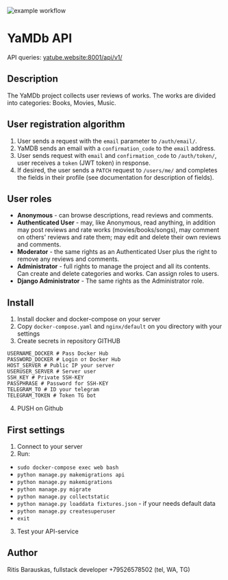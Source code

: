 ![example workflow](https://github.com/RitisBarauskas/yamdb_final/actions/workflows/yamdb_workflow.yaml/badge.svg)


# YaMDb API
API queries: [yatube.website:8001/api/v1/](http://yatube.website:8001/api/v1/)


## Description 
The YaMDb project collects user reviews of works.
The works are divided into categories: Books, Movies, Music.

## User registration algorithm

1. User sends a request with the `email` parameter to `/auth/email/`.
2. YaMDB sends an email with a `confirmation_code` to the `email` address.
3. User sends request with `email` and `confirmation_code` to `/auth/token/`, user receives a `token` (JWT token) in response.
4. If desired, the user sends a `PATCH` request to `/users/me/` and completes the fields in their profile (see documentation for description of fields).

## User roles

* **Anonymous** - can browse descriptions, read reviews and comments.
* **Authenticated User** - may, like Anonymous, read anything, in addition may post reviews and rate works (movies/books/songs), may comment on others' reviews and rate them; may edit and delete their own reviews and comments.
* **Moderator** - the same rights as an Authenticated User plus the right to remove any reviews and comments.
* **Administrator** - full rights to manage the project and all its contents. Can create and delete categories and works. Can assign roles to users.
* **Django Administrator** - The same rights as the Administrator role.

## Install

 1. Install docker and docker-compose on your server
 2. Copy `docker-compose.yaml` and `nginx/default` on you directory with your settings
 3. Create secrets in repository GITHUB
 ```
USERNAME_DOCKER # Pass Docker Hub
PASSWORD_DOCKER # Login от Docker Hub
HOST_SERVER # Public IP your server
USERUSER_SERVER # Server user
SSH_KEY # Private SSH-KEY 
PASSPHRASE # Password for SSH-KEY
TELEGRAM_TO # ID your telegram
TELEGRAM_TOKEN # Token TG bot
```
 4. PUSH on Github

 ## First settings
 1. Connect to your server
 2. Run:  
 * `sudo docker-compose exec web bash`
 * `python manage.py makemigrations api`
 * `python manage.py makemigrations`
 * `python manage.py migrate`
 * `python manage.py collectstatic`
 * `python manage.py loaddata fixtures.json` - if your needs default data
 * `python manage.py createsuperuser`
 * `exit`
3. Test your API-service

## Author
Ritis Barauskas, fullstack developer
+79526578502 (tel, WA, TG)


